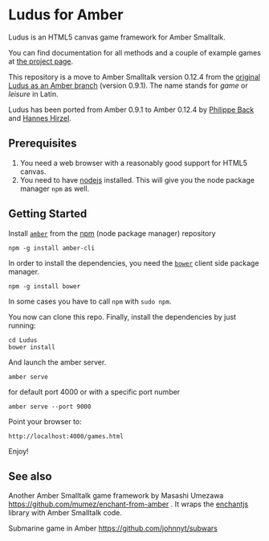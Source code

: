 # Ludus for Amber

Ludus is an HTML5 canvas game framework for Amber Smalltalk.

You can find documentation for all methods and a couple of example games at [the project page](http://bromagosa.github.io/Ludus/).

This repository is a move to Amber Smalltalk version 0.12.4 from the [original Ludus as an Amber branch](https://github.com/bromagosa/amber/tree/ludus) (version 0.9.1). The name stands for *game* or *leisure* in Latin.

Ludus has been ported from Amber 0.9.1 to Amber 0.12.4 by [Philippe Back](https://github.com/philippeback) and [Hannes Hirzel](https://github.com/hhzl).


## Prerequisites

1. You need a web browser with a reasonably good support for HTML5 canvas.
2. You need to have [nodejs](http://www.nodejs.org/) installed. This will give you the node package manager `npm` as well.

## Getting Started

Install [`amber`](http://amber-lang.net/) from the [npm](http://npmjs.org/) (node package manager) repository 
```
npm -g install amber-cli
```

In order to install the dependencies, you need the [`bower`](http://bower.io/) client side package manager.

```
npm -g install bower
```

In some cases you have to call `npm` with `sudo npm`.

You now can clone this repo. Finally, install the dependencies by just running:

```
cd Ludus
bower install
```

And launch the amber server.

```
amber serve 
```

for default port 4000 or with a specific port number 

```
amber serve --port 9000
```

Point your browser to:

    http://localhost:4000/games.html

Enjoy!

## See also
Another Amber Smalltalk game framework by Masashi Umezawa
https://github.com/mumez/enchant-from-amber . It wraps the [enchantjs](http://enchantjs.com/) library with Amber Smalltalk code.


Submarine game in Amber  https://github.com/johnnyt/subwars

